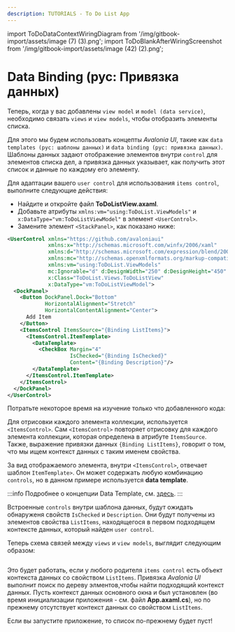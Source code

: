 ```yaml
---
description: TUTORIALS - To Do List App
---
```


import ToDoDataContextWiringDiagram from '/img/gitbook-import/assets/image (7) (3).png';
import ToDoBlankAfterWiringScreenshot from '/img/gitbook-import/assets/image (42) (2).png';

# Data Binding (рус: Привязка данных)

Теперь, когда у вас добавлены `view model` и `model (data service)`,
необходимо связать `views` и `view models`, чтобы отобразить элементы списка.

Для этого мы будем использовать концепты _Avalonia UI_, 
такие как `data templates (рус: шаблоны данных)` и `data binding (рус: привязка данных)`.
Шаблоны данных задают отображение элементов внутри `control` для элементов списка дел,
а привязка данных указывает, как получить этот список и данные по каждому его элементу.

Для адаптации вашего `user control` для использования `items control`, 
выполните следующие действия:

- Найдите и откройте файл **ToDoListView.axaml**.
- Добавьте атрибуты `xmlns:vm="using:ToDoList.ViewModels"` и `x:DataType="vm:ToDoListViewModel"`
в элемент `<UserControl>`. 
- Замените элемент `<StackPanel>`, как показано ниже:

```xml
<UserControl xmlns="https://github.com/avaloniaui"
             xmlns:x="http://schemas.microsoft.com/winfx/2006/xaml"
             xmlns:d="http://schemas.microsoft.com/expression/blend/2008"
             xmlns:mc="http://schemas.openxmlformats.org/markup-compatibility/2006"
             xmlns:vm="using:ToDoList.ViewModels"
             mc:Ignorable="d" d:DesignWidth="250" d:DesignHeight="450"
             x:Class="ToDoList.Views.ToDoListView"
             x:DataType="vm:ToDoListViewModel">
  <DockPanel>
    <Button DockPanel.Dock="Bottom"
            HorizontalAlignment="Stretch"
            HorizontalContentAlignment="Center">
      Add Item
    </Button>
    <ItemsControl ItemsSource="{Binding ListItems}">
      <ItemsControl.ItemTemplate>
        <DataTemplate>
          <CheckBox Margin="4"
                    IsChecked="{Binding IsChecked}"
                    Content="{Binding Description}"/>
        </DataTemplate>
      </ItemsControl.ItemTemplate>
    </ItemsControl>
  </DockPanel>
</UserControl>
```

Потратьте некоторое время на изучение только что добавленного кода:

Для отрисовки каждого элемента коллекции, используется `<ItemsControl>`.
Сам `<ItemsControl>` повторяет отрисовку для каждого элемента коллекции,
которая определена в атрибуте `ItemsSource`. 
Также, выражение привязки данных `{Binding ListItems}`, говорит о том,
что мы ищем контекст данных с таким именем свойства.

За вид отображаемого элемента, внутри `<ItemsControl>`, отвечает шаблон `ItemTemplate>`.
Он может содержать любую комбинацию `controls`, но в данном примере используется **data template**.

:::info
Подробнее о концепции Data Template, см. [здесь](../../concepts/templates/).
:::

Встроенные `controls` внутри шаблона данных, будут ожидать обнаруженя свойств `IsChecked` и `Description`.
Они будут получены из элементов свойства `ListItems`, находящегося в первом подходящем
контексте данных, который найден `user control`.

Теперь схема связей между `views` и `view models`, выглядит следующим образом:

<img className="center" src={ToDoDataContextWiringDiagram} alt="" />

Это будет работать, если у любого родителя `items control` есть объект контекста данных со
свойством `ListItems`.
Привязка _Avalonia UI_ выполнит поиск по дереву элментов,чтобы найти подходящий контекст данных.
Пусть контекст данных основного окна и был установлен
(во время инициализации приложения - см. файл **App.axaml.cs**),
но по прежнему отсутствует контекст данных со свойством `ListItems`.

Если вы запустите приложение, то список по-прежнему будет пуст!

<img className="center" src={ToDoBlankAfterWiringScreenshot} alt="" />
